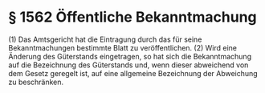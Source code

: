 # § 1562 Öffentliche Bekanntmachung
(1) Das Amtsgericht hat die Eintragung durch das für seine Bekanntmachungen bestimmte Blatt zu veröffentlichen.
(2) Wird eine Änderung des Güterstands eingetragen, so hat sich die Bekanntmachung auf die Bezeichnung des Güterstands und, wenn dieser abweichend von dem Gesetz geregelt ist, auf eine allgemeine Bezeichnung der Abweichung zu beschränken.